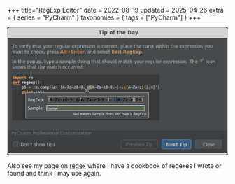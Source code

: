 +++
title="RegExp Editor"
date = 2022-08-19
updated = 2025-04-26
extra = { series = "PyCharm" }
taxonomies = { tags = ["PyCharm"] }
+++

![Screen Shot](scrshot.png)

Also see my page on [regex](@/misc/regex.md) where I have a cookbook of regexes I wrote or found and think I may use again.
